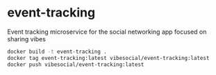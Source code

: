 # event-tracking

Event tracking microservice for the social networking app focused on sharing vibes

```bash
docker build -t event-tracking .
docker tag event-tracking:latest vibesocial/event-tracking:latest
docker push vibesocial/event-tracking:latest
```
